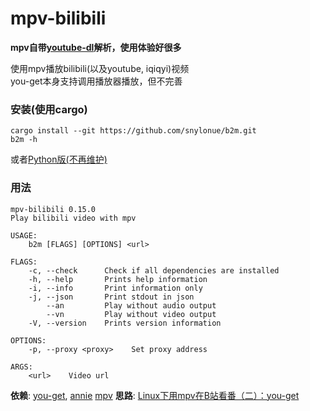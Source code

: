 # mpv-bilibili
**mpv自带[youtube-dl](https://github.com/ytdl-org/youtube-dl)解析，使用体验好很多**

使用mpv播放bilibili(以及youtube, iqiqyi)视频  
you-get本身支持调用播放器播放，但不完善

### 安装(使用cargo)
```
cargo install --git https://github.com/snylonue/b2m.git
b2m -h
```

或者[Python版(不再维护)](src/bilibili2mpv.py)

### 用法
```
mpv-bilibili 0.15.0
Play bilibili video with mpv

USAGE:
    b2m [FLAGS] [OPTIONS] <url>

FLAGS:
    -c, --check      Check if all dependencies are installed
    -h, --help       Prints help information
    -i, --info       Print information only
    -j, --json       Print stdout in json
        --an         Play without audio output
        --vn         Play without video output
    -V, --version    Prints version information

OPTIONS:
    -p, --proxy <proxy>    Set proxy address

ARGS:
    <url>    Video url

```

**依赖**: [you-get](https://github.com/soimort/you-get), [annie](https://github.com/iawia002/annie) [mpv](https://mpv.io)
**思路**: [Linux下用mpv在B站看番（二）：you-get](https://fspark.me/archives/Linux-mpv-bilibili-bangumi-you-get.html)  
